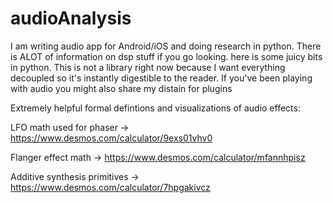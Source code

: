 # audioAnalysis
I am writing audio app for Android/iOS and doing research in python. There is ALOT of information on dsp stuff if you go looking. here is some juicy bits in python. This is not a library right now because I want everything decoupled so it's instantly digestible to the reader. If you've been playing with audio you might also share my distain for plugins

Extremely helpful formal defintions and visualizations of audio effects:

LFO math used for phaser -> https://www.desmos.com/calculator/9exs01vhv0 

Flanger effect math -> https://www.desmos.com/calculator/mfannhpisz

Additive synthesis primitives -> https://www.desmos.com/calculator/7hpgakivcz

